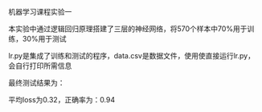 机器学习课程实验一

本实验中通过逻辑回归原理搭建了三层的神经网络，将570个样本中70%用于训练，30%用于测试

lr.py是集成了训练和测试的程序，data.csv是数据文件，使用使直接运行lr.py，会自行打印所需信息

最终测试结果为：

平均loss为0.32，正确率为：0.94